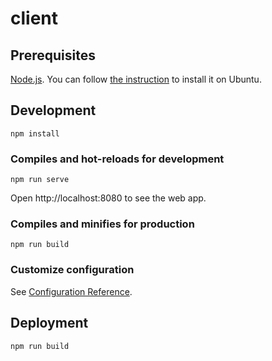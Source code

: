 # client

## Prerequisites
[Node.js](https://nodejs.org/en/). You can follow [the instruction](https://www.digitalocean.com/community/tutorials/how-to-install-node-js-on-ubuntu-20-04) to install it on Ubuntu.

## Development
```
npm install
```

### Compiles and hot-reloads for development
```
npm run serve
```
Open http://localhost:8080 to see the web app.

### Compiles and minifies for production
```
npm run build
```

### Customize configuration
See [Configuration Reference](https://cli.vuejs.org/config/).

## Deployment
```
npm run build
```
